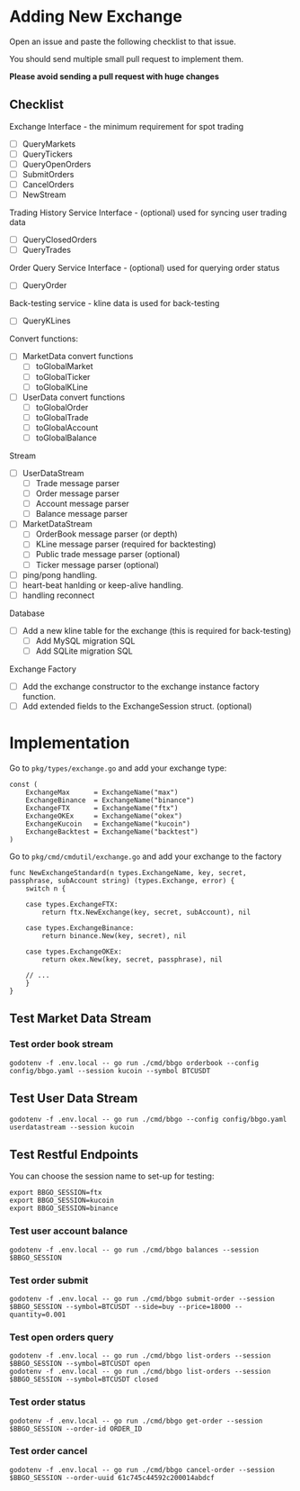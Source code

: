 # Adding New Exchange

Open an issue and paste the following checklist to that issue.

You should send multiple small pull request to implement them.

**Please avoid sending a pull request with huge changes**

## Checklist

Exchange Interface - the minimum requirement for spot trading

- [ ] QueryMarkets
- [ ] QueryTickers
- [ ] QueryOpenOrders
- [ ] SubmitOrders
- [ ] CancelOrders
- [ ] NewStream

Trading History Service Interface - (optional) used for syncing user trading data

- [ ] QueryClosedOrders
- [ ] QueryTrades

Order Query Service Interface - (optional) used for querying order status

- [ ] QueryOrder

Back-testing service - kline data is used for back-testing

- [ ] QueryKLines

Convert functions:

- [ ] MarketData convert functions
  - [ ] toGlobalMarket
  - [ ] toGlobalTicker
  - [ ] toGlobalKLine
- [ ] UserData convert functions
  - [ ] toGlobalOrder
  - [ ] toGlobalTrade
  - [ ] toGlobalAccount
  - [ ] toGlobalBalance

Stream

- [ ] UserDataStream
  - [ ] Trade message parser
  - [ ] Order message parser
  - [ ] Account message parser
  - [ ] Balance message parser
- [ ] MarketDataStream
  - [ ] OrderBook message parser (or depth)
  - [ ] KLine message parser (required for backtesting)
  - [ ] Public trade message parser (optional)
  - [ ] Ticker message parser (optional)
- [ ] ping/pong handling.
- [ ] heart-beat hanlding or keep-alive handling.
- [ ] handling reconnect

Database

- [ ] Add a new kline table for the exchange (this is required for back-testing)
  - [ ] Add MySQL migration SQL
  - [ ] Add SQLite migration SQL

Exchange Factory

- [ ] Add the exchange constructor to the exchange instance factory function.
- [ ] Add extended fields to the ExchangeSession struct. (optional)

# Implementation

Go to `pkg/types/exchange.go` and add your exchange type:

```
const (
	ExchangeMax      = ExchangeName("max")
	ExchangeBinance  = ExchangeName("binance")
	ExchangeFTX      = ExchangeName("ftx")
	ExchangeOKEx     = ExchangeName("okex")
    ExchangeKucoin   = ExchangeName("kucoin")
    ExchangeBacktest = ExchangeName("backtest")
)
```

Go to `pkg/cmd/cmdutil/exchange.go` and add your exchange to the factory

```
func NewExchangeStandard(n types.ExchangeName, key, secret, passphrase, subAccount string) (types.Exchange, error) {
	switch n {

	case types.ExchangeFTX:
		return ftx.NewExchange(key, secret, subAccount), nil

	case types.ExchangeBinance:
		return binance.New(key, secret), nil

	case types.ExchangeOKEx:
		return okex.New(key, secret, passphrase), nil

    // ...
	}
}
```

## Test Market Data Stream

### Test order book stream

```shell
godotenv -f .env.local -- go run ./cmd/bbgo orderbook --config config/bbgo.yaml --session kucoin --symbol BTCUSDT
```

## Test User Data Stream

```shell
godotenv -f .env.local -- go run ./cmd/bbgo --config config/bbgo.yaml userdatastream --session kucoin
```


## Test Restful Endpoints

You can choose the session name to set-up for testing:

```shell
export BBGO_SESSION=ftx
export BBGO_SESSION=kucoin
export BBGO_SESSION=binance
```

### Test user account balance

```shell
godotenv -f .env.local -- go run ./cmd/bbgo balances --session $BBGO_SESSION
```

### Test order submit

```shell
godotenv -f .env.local -- go run ./cmd/bbgo submit-order --session $BBGO_SESSION --symbol=BTCUSDT --side=buy --price=18000 --quantity=0.001
```

### Test open orders query

```shell
godotenv -f .env.local -- go run ./cmd/bbgo list-orders --session $BBGO_SESSION --symbol=BTCUSDT open
godotenv -f .env.local -- go run ./cmd/bbgo list-orders --session $BBGO_SESSION --symbol=BTCUSDT closed
```

### Test order status

```shell
godotenv -f .env.local -- go run ./cmd/bbgo get-order --session $BBGO_SESSION --order-id ORDER_ID
```

### Test order cancel

```shell
godotenv -f .env.local -- go run ./cmd/bbgo cancel-order --session $BBGO_SESSION --order-uuid 61c745c44592c200014abdcf
```

